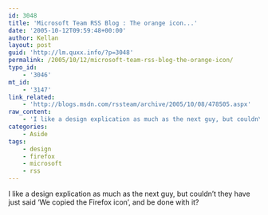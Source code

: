 ```yaml
---
id: 3048
title: 'Microsoft Team RSS Blog : The orange icon...'
date: '2005-10-12T09:59:48+00:00'
author: Kellan
layout: post
guid: 'http://lm.quxx.info/?p=3048'
permalink: /2005/10/12/microsoft-team-rss-blog-the-orange-icon/
typo_id:
    - '3046'
mt_id:
    - '3147'
link_related:
    - 'http://blogs.msdn.com/rssteam/archive/2005/10/08/478505.aspx'
raw_content:
    - 'I like a design explication as much as the next guy, but couldn\''t they have just said \''We copied the Firefox icon\'', and be done with it?'
categories:
    - Aside
tags:
    - design
    - firefox
    - microsoft
    - rss
---
```


I like a design explication as much as the next guy, but couldn’t they have just said ‘We copied the Firefox icon’, and be done with it?